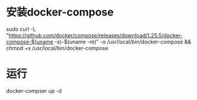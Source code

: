 # 安装docker-compose

sudo curl -L "https://github.com/docker/compose/releases/download/1.25.5/docker-compose-$(uname -s)-$(uname -m)" -o /usr/local/bin/docker-compose && chmod +x /usr/local/bin/docker-compose

# 运行
docker-compser up -d
